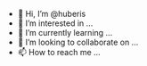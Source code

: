 - 👋 Hi, I’m @huberis
- 👀 I’m interested in ...
- 🌱 I’m currently learning ...
- 💞️ I’m looking to collaborate on ...
- 📫 How to reach me ...

<!---
huberis/huberis is a ✨ special ✨ repository because its `README.md` (this file) appears on your GitHub profile.
You can click the Preview link to take a look at your changes.
--->
